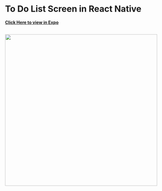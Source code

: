 # To Do List Screen in React Native

[**Click Here to view in Expo**](https://expo.io/@shubham0804/Excellence-Tech-To-Do-App)<br/><br/>

<img src="https://storage.googleapis.com/misc-public-0804/recording%20-%20gif.gif" height="500"><br>
